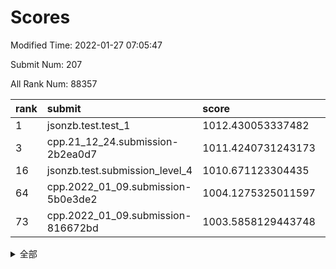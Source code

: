 # Scores

Modified Time: 2022-01-27 07:05:47

Submit Num: 207

All Rank Num: 88357

| rank |               submit               |       score        |       sigma        | pk_num |
| :--- | :--------------------------------- | :----------------- | :----------------- | :----- |
| 1    | jsonzb.test.test_1                 | 1012.430053337482  | 0.7830178125325525 | 1704   |
| 3    | cpp.21_12_24.submission-2b2ea0d7   | 1011.4240731243173 | 0.8021803945180114 | 1701   |
| 16   | jsonzb.test.submission_level_4     | 1010.671123304435  | 0.7587250871307331 | 1709   |
| 64   | cpp.2022_01_09.submission-5b0e3de2 | 1004.1275325011597 | 0.7086205135942036 | 1709   |
| 73   | cpp.2022_01_09.submission-816672bd | 1003.5858129443748 | 0.7151339284611311 | 1712   |


<details>
<summary>全部</summary>

| rank |                 submit                 |       score        |       sigma        | pk_num |
| :--- | :------------------------------------- | :----------------- | :----------------- | :----- |
| 1    | jsonzb.test.test_1                     | 1012.430053337482  | 0.7830178125325525 | 1704   |
| 2    | gobigger.level_3.submission_level_3_43 | 1011.4564009100462 | 0.7905819568913582 | 1705   |
| 3    | cpp.21_12_24.submission-2b2ea0d7       | 1011.4240731243173 | 0.8021803945180114 | 1701   |
| 4    | gobigger.level_3.submission_level_3_2  | 1011.2133131409818 | 0.7605093795774859 | 1705   |
| 5    | gobigger.level_3.submission_level_3_49 | 1011.2011606087289 | 0.7829502332525734 | 1715   |
| 6    | gobigger.level_3.submission_level_3_42 | 1011.1549885360819 | 0.778990974139253  | 1705   |
| 7    | gobigger.level_3.submission_level_3_29 | 1011.1510349080897 | 0.7431743200660856 | 1708   |
| 8    | gobigger.level_3.submission_level_3_6  | 1011.1166893204896 | 0.7681093030306737 | 1707   |
| 9    | gobigger.level_3.submission_level_3_13 | 1011.0867639720373 | 0.8131344200267702 | 1706   |
| 10   | gobigger.level_3.submission_level_3_44 | 1011.0135786915794 | 0.7797964229591955 | 1710   |
| 11   | gobigger.level_3.submission_level_3_27 | 1010.9188804511658 | 0.7491119425645322 | 1704   |
| 12   | gobigger.level_3.submission_level_3_26 | 1010.8403656656002 | 0.7709108591549271 | 1707   |
| 13   | gobigger.level_3.submission_level_3_40 | 1010.7978314942839 | 0.7766937994071356 | 1708   |
| 14   | gobigger.level_3.submission_level_3_30 | 1010.7332796809634 | 0.7581615862459411 | 1704   |
| 15   | gobigger.level_3.submission_level_3_24 | 1010.6725968348513 | 0.7758807038013004 | 1704   |
| 16   | jsonzb.test.submission_level_4         | 1010.671123304435  | 0.7587250871307331 | 1709   |
| 17   | gobigger.level_3.submission_level_3_0  | 1010.6669239488934 | 0.7846837632035729 | 1706   |
| 18   | gobigger.level_3.submission_level_3_48 | 1010.6614163894346 | 0.774031220505491  | 1707   |
| 19   | gobigger.level_3.submission_level_3_31 | 1010.507569797236  | 0.7450954105962341 | 1705   |
| 20   | gobigger.level_3.submission_level_3_9  | 1010.4547235316999 | 0.7626881199058281 | 1702   |
| 21   | gobigger.level_3.submission_level_3_21 | 1010.4455198446921 | 0.7450219109012127 | 1707   |
| 22   | gobigger.level_3.submission_level_3_32 | 1010.3316369440971 | 0.7696906036270736 | 1710   |
| 23   | gobigger.level_3.submission_level_3_46 | 1010.2944174445075 | 0.7513770188488647 | 1705   |
| 24   | gobigger.level_3.submission_level_3_5  | 1010.2862944130659 | 0.7280684713794277 | 1705   |
| 25   | gobigger.level_3.submission_level_3_16 | 1010.1872933876828 | 0.7533090204357764 | 1709   |
| 26   | gobigger.level_3.submission_level_3_20 | 1010.1764691480522 | 0.7681184375946182 | 1709   |
| 27   | gobigger.level_3.submission_level_3_41 | 1010.1578773163991 | 0.7645916258659045 | 1705   |
| 28   | gobigger.level_3.submission_level_3_33 | 1010.1000641490518 | 0.7401199986828867 | 1712   |
| 29   | gobigger.level_3.submission_level_3_39 | 1009.9706233323251 | 0.7603837849781074 | 1710   |
| 30   | gobigger.level_3.submission_level_3_12 | 1009.9690058602001 | 0.7623755209340405 | 1712   |
| 31   | gobigger.level_3.submission_level_3_38 | 1009.94433283994   | 0.7602050021762037 | 1704   |
| 32   | gobigger.level_3.submission_level_3_1  | 1009.9010094584426 | 0.743249199727384  | 1707   |
| 33   | gobigger.level_3.submission_level_3_25 | 1009.8633714566274 | 0.7679068492020443 | 1707   |
| 34   | gobigger.level_3.submission_level_3_10 | 1009.807181487232  | 0.7504706880110745 | 1706   |
| 35   | gobigger.level_3.submission_level_3_7  | 1009.7988870598275 | 0.7570502959877816 | 1708   |
| 36   | gobigger.level_3.submission_level_3_28 | 1009.6939021059828 | 0.7538487563698695 | 1707   |
| 37   | gobigger.level_3.submission_level_3_36 | 1009.6867854492311 | 0.7452037911567554 | 1711   |
| 38   | gobigger.level_3.submission_level_3_14 | 1009.6717976857668 | 0.7313857287670067 | 1708   |
| 39   | gobigger.level_3.submission_level_3_11 | 1009.6412966404133 | 0.7658173594378465 | 1703   |
| 40   | gobigger.level_3.submission_level_3_35 | 1009.6055468390163 | 0.74323382231209   | 1707   |
| 41   | gobigger.level_3.submission_level_3_18 | 1009.5938645738969 | 0.7277572423552021 | 1710   |
| 42   | gobigger.level_3.submission_level_3_23 | 1009.5211423173714 | 0.7598963139506741 | 1709   |
| 43   | gobigger.level_3.submission_level_3_34 | 1009.3726282893394 | 0.7411307304664235 | 1711   |
| 44   | gobigger.level_3.submission_level_3_22 | 1009.3177199505815 | 0.7610643012196499 | 1707   |
| 45   | gobigger.level_3.submission_level_3_3  | 1009.2888499661743 | 0.740171534294774  | 1704   |
| 46   | gobigger.level_3.submission_level_3_47 | 1009.1650165696944 | 0.7471795936406852 | 1708   |
| 47   | gobigger.level_3.submission_level_3_15 | 1009.1120677754774 | 0.7329306884058652 | 1708   |
| 48   | gobigger.level_3.submission_level_3_8  | 1008.8633546836099 | 0.734584716617647  | 1704   |
| 49   | gobigger.level_3.submission_level_3_17 | 1008.8530038540804 | 0.7423664857270158 | 1706   |
| 50   | gobigger.level_3.submission_level_3_4  | 1008.7246831620695 | 0.7555548742437066 | 1709   |
| 51   | gobigger.level_3.submission_level_3_45 | 1008.4978758175051 | 0.7454471762256819 | 1705   |
| 52   | gobigger.level_3.submission_level_3_37 | 1008.2155280692506 | 0.737037165473797  | 1702   |
| 53   | gobigger.level_3.submission_level_3_19 | 1007.81589644715   | 0.735858497131391  | 1706   |
| 54   | gobigger.level_1.submission_level_1_23 | 1005.0923706375163 | 0.7237533972256684 | 1705   |
| 55   | gobigger.level_1.submission_level_1_16 | 1004.8046810514085 | 0.7303957895971754 | 1705   |
| 56   | gobigger.level_1.submission_level_1_40 | 1004.6298889194177 | 0.7313853132733107 | 1711   |
| 57   | gobigger.level_1.submission_level_1_47 | 1004.6162657485785 | 0.7213833410638195 | 1708   |
| 58   | gobigger.level_1.submission_level_1_6  | 1004.4935924815778 | 0.7136440156675664 | 1704   |
| 59   | gobigger.level_1.submission_level_1_7  | 1004.3773008711393 | 0.7162119008111456 | 1709   |
| 60   | gobigger.level_1.submission_level_1_26 | 1004.3316884926663 | 0.7235886948379697 | 1704   |
| 61   | gobigger.level_1.submission_level_1_30 | 1004.2655862384815 | 0.7258673318458638 | 1710   |
| 62   | gobigger.level_1.submission_level_1_37 | 1004.2325020028169 | 0.7136048987341488 | 1708   |
| 63   | gobigger.level_1.submission_level_1_20 | 1004.1895807304178 | 0.7322249436892275 | 1705   |
| 64   | cpp.2022_01_09.submission-5b0e3de2     | 1004.1275325011597 | 0.7086205135942036 | 1709   |
| 65   | gobigger.level_1.submission_level_1_27 | 1004.1109817204785 | 0.7213169869601674 | 1706   |
| 66   | gobigger.level_1.submission_level_1_5  | 1003.984880763459  | 0.7122814389319785 | 1707   |
| 67   | gobigger.level_1.submission_level_1_49 | 1003.9831988577502 | 0.7109955071821034 | 1708   |
| 68   | gobigger.level_1.submission_level_1_3  | 1003.8391291250078 | 0.713182993624876  | 1710   |
| 69   | gobigger.level_1.submission_level_1_36 | 1003.8011925643025 | 0.7184052824006489 | 1708   |
| 70   | gobigger.level_1.submission_level_1_39 | 1003.7981710998941 | 0.7157828622459955 | 1714   |
| 71   | gobigger.level_1.submission_level_1_45 | 1003.7236182162042 | 0.7297591991624066 | 1712   |
| 72   | gobigger.level_1.submission_level_1_25 | 1003.6471069358446 | 0.7185611173972103 | 1707   |
| 73   | cpp.2022_01_09.submission-816672bd     | 1003.5858129443748 | 0.7151339284611311 | 1712   |
| 74   | gobigger.level_1.submission_level_1_44 | 1003.5275933813814 | 0.721996721591069  | 1711   |
| 75   | gobigger.level_1.submission_level_1_22 | 1003.5073174571395 | 0.7178772013008771 | 1709   |
| 76   | gobigger.level_1.submission_level_1_42 | 1003.4554062945388 | 0.7112089130796226 | 1703   |
| 77   | gobigger.level_1.submission_level_1_38 | 1003.4539347184674 | 0.71476418522236   | 1700   |
| 78   | gobigger.level_1.submission_level_1_14 | 1003.4361587345982 | 0.7096816888423886 | 1706   |
| 79   | gobigger.level_1.submission_level_1_28 | 1003.4283510135926 | 0.7243337161947844 | 1711   |
| 80   | gobigger.level_1.submission_level_1_33 | 1003.4059076179569 | 0.72805054228525   | 1709   |
| 81   | gobigger.level_1.submission_level_1_10 | 1003.3978268668536 | 0.726390931983957  | 1707   |
| 82   | gobigger.level_1.submission_level_1_21 | 1003.2876971146925 | 0.7237540822105688 | 1707   |
| 83   | gobigger.level_1.submission_level_1_24 | 1003.2035281599309 | 0.7199457666988887 | 1705   |
| 84   | gobigger.level_1.submission_level_1_32 | 1003.0629772471847 | 0.705981698194611  | 1706   |
| 85   | gobigger.level_1.submission_level_1_12 | 1002.9847244929305 | 0.709545133310427  | 1711   |
| 86   | gobigger.level_1.submission_level_1_17 | 1002.9672751283312 | 0.7189239163659901 | 1706   |
| 87   | gobigger.level_1.submission_level_1_35 | 1002.9339663950159 | 0.7213232612928941 | 1706   |
| 88   | gobigger.level_1.submission_level_1_1  | 1002.920664724778  | 0.7138797082278223 | 1712   |
| 89   | gobigger.level_1.submission_level_1_34 | 1002.8474650823003 | 0.7103369782606294 | 1706   |
| 90   | gobigger.level_1.submission_level_1_46 | 1002.8104937897813 | 0.7178831092883503 | 1712   |
| 91   | gobigger.level_1.submission_level_1_13 | 1002.8014055404095 | 0.7122211847440335 | 1705   |
| 92   | gobigger.level_1.submission_level_1_11 | 1002.6341042991107 | 0.7141629359751644 | 1713   |
| 93   | gobigger.level_1.submission_level_1_9  | 1002.5909168908686 | 0.7154709588211642 | 1708   |
| 94   | gobigger.level_1.submission_level_1_18 | 1002.5532027180578 | 0.7210520725263591 | 1707   |
| 95   | gobigger.level_1.submission_level_1_43 | 1002.5377259856776 | 0.7073330657312473 | 1705   |
| 96   | gobigger.level_1.submission_level_1_8  | 1002.481600758737  | 0.7122244044844492 | 1705   |
| 97   | gobigger.level_1.submission_level_1_0  | 1002.4804073379681 | 0.706212127041136  | 1711   |
| 98   | gobigger.level_1.submission_level_1_29 | 1002.4587124017895 | 0.7163097150963099 | 1706   |
| 99   | gobigger.level_1.submission_level_1_2  | 1002.3668837621276 | 0.7125207787225414 | 1712   |
| 100  | gobigger.level_1.submission_level_1_4  | 1002.3622710830241 | 0.7128060620702096 | 1711   |
| 101  | gobigger.level_1.submission_level_1_19 | 1002.2429926345715 | 0.7179318588566963 | 1707   |
| 102  | gobigger.level_1.submission_level_1_15 | 1002.2305480658279 | 0.7145628572588733 | 1703   |
| 103  | gobigger.level_1.submission_level_1_41 | 1002.1720724736463 | 0.7008257794257503 | 1708   |
| 104  | gobigger.level_1.submission_level_1_48 | 1002.0513717523337 | 0.715391653225392  | 1704   |
| 105  | gobigger.level_1.submission_level_1_31 | 1001.0480359871877 | 0.7050857437206045 | 1708   |
| 106  | gobigger.random.submission_random_37   | 997.5606072841825  | 0.7114753150488182 | 1707   |
| 107  | gobigger.random.submission_random_23   | 997.0470777324534  | 0.6932536101002307 | 1706   |
| 108  | gobigger.random.submission_random_11   | 997.0171687490042  | 0.72169747833824   | 1703   |
| 109  | gobigger.random.submission_random_39   | 996.9888474716139  | 0.7111239126834599 | 1704   |
| 110  | gobigger.random.submission_random_14   | 996.8923042563249  | 0.7192562301222301 | 1707   |
| 111  | gobigger.random.submission_random_19   | 996.8262789976059  | 0.7182535786762893 | 1707   |
| 112  | gobigger.random.submission_random_30   | 996.7871867884747  | 0.7042346456824359 | 1709   |
| 113  | gobigger.random.submission_random_38   | 996.6991997784145  | 0.7047676513358648 | 1707   |
| 114  | gobigger.random.submission_random_33   | 996.65335557823    | 0.712636919340359  | 1708   |
| 115  | gobigger.random.submission_random_28   | 996.5418435125715  | 0.7098051995437888 | 1705   |
| 116  | gobigger.random.submission_random_6    | 996.4345212104733  | 0.7107981025415124 | 1712   |
| 117  | gobigger.random.submission_random_21   | 996.3119654395466  | 0.7126268062863045 | 1707   |
| 118  | gobigger.random.submission_random_29   | 996.3040000265162  | 0.7170400647192184 | 1707   |
| 119  | gobigger.random.submission_random_12   | 996.2990165348031  | 0.7066579810222151 | 1704   |
| 120  | gobigger.random.submission_random_24   | 996.2553803964123  | 0.6982605768827376 | 1710   |
| 121  | gobigger.random.submission_random_22   | 996.2347078139945  | 0.7030717816646288 | 1713   |
| 122  | gobigger.random.submission_random_41   | 996.2264293905446  | 0.7195767074931199 | 1711   |
| 123  | gobigger.random.submission_random_3    | 996.1961250425784  | 0.7048708208866624 | 1707   |
| 124  | gobigger.random.submission_random_5    | 996.1864800315409  | 0.7145681208361465 | 1710   |
| 125  | gobigger.random.submission_random_46   | 996.12539757854    | 0.7126374497223884 | 1713   |
| 126  | gobigger.random.submission_random_45   | 996.0628418993011  | 0.7162779613744734 | 1714   |
| 127  | gobigger.random.submission_random_2    | 996.0300623301886  | 0.7188038095772187 | 1712   |
| 128  | gobigger.random.submission_random_40   | 995.9745474050895  | 0.7118250557245986 | 1703   |
| 129  | gobigger.random.submission_random_32   | 995.9683473387336  | 0.7116721192764563 | 1708   |
| 130  | gobigger.random.submission_random_35   | 995.9625582265115  | 0.6958636336685046 | 1710   |
| 131  | gobigger.random.submission_random_10   | 995.9514181594229  | 0.7080770223049205 | 1709   |
| 132  | gobigger.random.submission_random_4    | 995.9437849965657  | 0.7024346010199185 | 1710   |
| 133  | gobigger.random.submission_random_9    | 995.920876761348   | 0.724676506750001  | 1704   |
| 134  | gobigger.random.submission_random_42   | 995.8734994648895  | 0.7025061247612656 | 1709   |
| 135  | gobigger.random.submission_random_13   | 995.8293829847951  | 0.7074041846403111 | 1712   |
| 136  | gobigger.random.submission_random_8    | 995.8264544508237  | 0.7038112506490509 | 1707   |
| 137  | gobigger.random.submission_random_36   | 995.8241717892754  | 0.7205358179975305 | 1704   |
| 138  | gobigger.random.submission_random_48   | 995.807761409198   | 0.7064262806594965 | 1705   |
| 139  | gobigger.random.submission_random_43   | 995.7865576220084  | 0.7213252614783238 | 1708   |
| 140  | gobigger.random.submission_random_18   | 995.7720641622344  | 0.7117442904669863 | 1709   |
| 141  | gobigger.random.submission_random_49   | 995.7679586566469  | 0.7064249395463401 | 1704   |
| 142  | gobigger.random.submission_random_34   | 995.7653915146029  | 0.707211555325145  | 1707   |
| 143  | gobigger.random.submission_random_47   | 995.3281928973058  | 0.7236868514901947 | 1712   |
| 144  | gobigger.random.submission_random_7    | 995.3175608267703  | 0.7148695414994461 | 1701   |
| 145  | gobigger.random.submission_random_44   | 995.1618346941341  | 0.7115552664732948 | 1708   |
| 146  | gobigger.random.submission_random_20   | 995.0877730388074  | 0.7164991418830646 | 1705   |
| 147  | gobigger.random.submission_random_31   | 994.9523400291071  | 0.7043471785350527 | 1706   |
| 148  | gobigger.random.submission_random_1    | 994.9408275909245  | 0.7146397921631993 | 1710   |
| 149  | gobigger.random.submission_random_16   | 994.9308179380944  | 0.7125226493711627 | 1707   |
| 150  | gobigger.random.submission_random_15   | 994.8825163785972  | 0.7348662265171164 | 1703   |
| 151  | gobigger.random.submission_random_17   | 994.8631521995485  | 0.7149654774991591 | 1705   |
| 152  | gobigger.random.submission_random_26   | 994.7938328951602  | 0.71757582546747   | 1706   |
| 153  | gobigger.random.submission_random_25   | 994.7840326215903  | 0.7156698328719218 | 1707   |
| 154  | gobigger.random.submission_random_27   | 994.5108793940631  | 0.7136412315525035 | 1709   |
| 155  | gobigger.random.submission_random_0    | 994.4459257832158  | 0.6987756472829851 | 1708   |
| 156  | gobigger.level_2.submission_level_2_1  | 994.2628153325574  | 0.7368455395355062 | 1709   |
| 157  | gobigger.level_2.submission_level_2_46 | 994.1841074170017  | 0.719684132428553  | 1706   |
| 158  | gobigger.level_2.submission_level_2_17 | 994.1301407321288  | 0.7264269970650398 | 1709   |
| 159  | gobigger.level_2.submission_level_2_39 | 994.005428451745   | 0.7626838447180603 | 1712   |
| 160  | gobigger.level_2.submission_level_2_49 | 993.733242730649   | 0.7336271154980586 | 1710   |
| 161  | gobigger.level_2.submission_level_2_13 | 993.6506045956156  | 0.7464528944017012 | 1710   |
| 162  | gobigger.level_2.submission_level_2_34 | 993.608698565213   | 0.7694115841842599 | 1707   |
| 163  | gobigger.level_2.submission_level_2_25 | 993.383261148636   | 0.7431672152151793 | 1707   |
| 164  | gobigger.level_2.submission_level_2_23 | 992.8135678163205  | 0.7403223961000801 | 1705   |
| 165  | gobigger.level_2.submission_level_2_31 | 992.7184484750643  | 0.7524093331537882 | 1708   |
| 166  | gobigger.level_2.submission_level_2_24 | 992.639157821543   | 0.7407771665051799 | 1704   |
| 167  | gobigger.level_2.submission_level_2_10 | 992.6330097489696  | 0.741856307336284  | 1711   |
| 168  | gobigger.level_2.submission_level_2_41 | 992.6158789066799  | 0.7336806151227877 | 1704   |
| 169  | gobigger.level_2.submission_level_2_35 | 992.5806150232635  | 0.7425991830065308 | 1710   |
| 170  | gobigger.level_2.submission_level_2_18 | 992.4805647362767  | 0.7399491036947952 | 1703   |
| 171  | gobigger.level_2.submission_level_2_32 | 992.3704509217699  | 0.737497341694761  | 1709   |
| 172  | gobigger.level_2.submission_level_2_20 | 992.2426283150526  | 0.7673684272743279 | 1704   |
| 173  | gobigger.level_2.submission_level_2_26 | 992.1412291678146  | 0.740978797141808  | 1705   |
| 174  | gobigger.level_2.submission_level_2_8  | 992.1369045790592  | 0.7378915555107345 | 1710   |
| 175  | gobigger.level_2.submission_level_2_3  | 992.0327644193565  | 0.7339485242857814 | 1711   |
| 176  | gobigger.level_2.submission_level_2_29 | 992.0210913309486  | 0.7373058065612491 | 1713   |
| 177  | gobigger.level_2.submission_level_2_36 | 991.9744033785323  | 0.752226829751227  | 1709   |
| 178  | gobigger.level_2.submission_level_2_2  | 991.9535428363664  | 0.7425890149895324 | 1709   |
| 179  | gobigger.level_2.submission_level_2_6  | 991.8662419016765  | 0.7445784748314939 | 1711   |
| 180  | gobigger.level_2.submission_level_2_38 | 991.8585641446284  | 0.7544321461429413 | 1704   |
| 181  | gobigger.level_2.submission_level_2_5  | 991.8354394260855  | 0.7482361788694384 | 1704   |
| 182  | gobigger.level_2.submission_level_2_14 | 991.8080277893816  | 0.7457638232843149 | 1710   |
| 183  | gobigger.level_2.submission_level_2_11 | 991.5937453580004  | 0.7299459259571172 | 1708   |
| 184  | gobigger.level_2.submission_level_2_48 | 991.5425249427866  | 0.7396702359539629 | 1706   |
| 185  | gobigger.level_2.submission_level_2_15 | 991.5277344956304  | 0.7618840348108237 | 1705   |
| 186  | gobigger.level_2.submission_level_2_40 | 991.4161368769646  | 0.767603092025164  | 1710   |
| 187  | gobigger.level_2.submission_level_2_16 | 991.4077568396475  | 0.7444028902081026 | 1703   |
| 188  | gobigger.level_2.submission_level_2_21 | 991.2990131807579  | 0.7505180686448061 | 1704   |
| 189  | gobigger.level_2.submission_level_2_7  | 991.2967888072905  | 0.7507345992713007 | 1711   |
| 190  | gobigger.level_2.submission_level_2_22 | 991.2581850117887  | 0.7459595273465706 | 1707   |
| 191  | gobigger.level_2.submission_level_2_9  | 991.1546925331394  | 0.7483350744745508 | 1709   |
| 192  | gobigger.level_2.submission_level_2_4  | 991.091780668503   | 0.7487898219833014 | 1709   |
| 193  | gobigger.level_2.submission_level_2_42 | 990.9692773619738  | 0.7638689930688911 | 1709   |
| 194  | gobigger.level_2.submission_level_2_44 | 990.9221954707862  | 0.7525645321847143 | 1704   |
| 195  | gobigger.level_2.submission_level_2_37 | 990.8194656033301  | 0.7708621225902327 | 1704   |
| 196  | gobigger.level_2.submission_level_2_19 | 990.7932557284955  | 0.7499873374866257 | 1707   |
| 197  | gobigger.level_2.submission_level_2_30 | 990.7759105220766  | 0.7537019016726821 | 1703   |
| 198  | gobigger.level_2.submission_level_2_0  | 990.6130238947384  | 0.783202843662972  | 1705   |
| 199  | gobigger.level_2.submission_level_2_47 | 990.6060661425411  | 0.7522929646297668 | 1709   |
| 200  | gobigger.level_2.submission_level_2_33 | 990.5423270790375  | 0.7570969034510022 | 1704   |
| 201  | gobigger.level_2.submission_level_2_45 | 990.4493255530538  | 0.769721759655937  | 1710   |
| 202  | gobigger.level_2.submission_level_2_27 | 990.4276275920205  | 0.7559731636862568 | 1710   |
| 203  | gobigger.level_2.submission_level_2_12 | 990.4021873985265  | 0.7588337762346892 | 1703   |
| 204  | gobigger.level_2.submission_level_2_28 | 990.3366320234153  | 0.7810145021181365 | 1711   |
| 205  | gobigger.level_2.submission_level_2_43 | 990.2809595877251  | 0.7456521866814283 | 1712   |
| 206  | gobigger.none.submission_none_1        | 979.1799167119627  | 1.2295664436911005 | 1705   |
| 207  | gobigger.none.submission_none_0        | 975.8923528049982  | 1.3027694791149633 | 1705   |

</details>